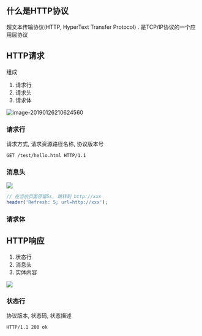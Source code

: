 ## 什么是HTTP协议

超文本传输协议(HTTP,  HyperText  Transfer  Protocol) . 是TCP/IP协议的一个应用层协议

## HTTP请求

组成

1. 请求行
2. 请求头
3. 请求体

![image-20190126210624560](https://youpaiyun.zongqilive.cn/image/006tNc79ly1fzkahjoz1nj314s0penbf.jpg)

### 请求行

请求方式,  请求资源路径名称, 协议版本号

```
GET /test/hello.html HTTP/1.1
```

### 消息头

![](https://youpaiyun.zongqilive.cn/image/006tNc79ly1fzkxzz4qlhj30ni09gjst.jpg)

```php
// 在当前页面停留5s, 跳转到 http://xxx
header('Refresh: 5; url=http://xxx');
```

### 请求体





## HTTP响应

1. 状态行
2. 消息头
3. 实体内容

![](https://youpaiyun.zongqilive.cn/image/006tNc79ly1fzky30ddaaj30my0cywgc.jpg)

### 状态行

协议版本,  状态码, 状态描述

```
HTTP/1.1 200 ok
```


